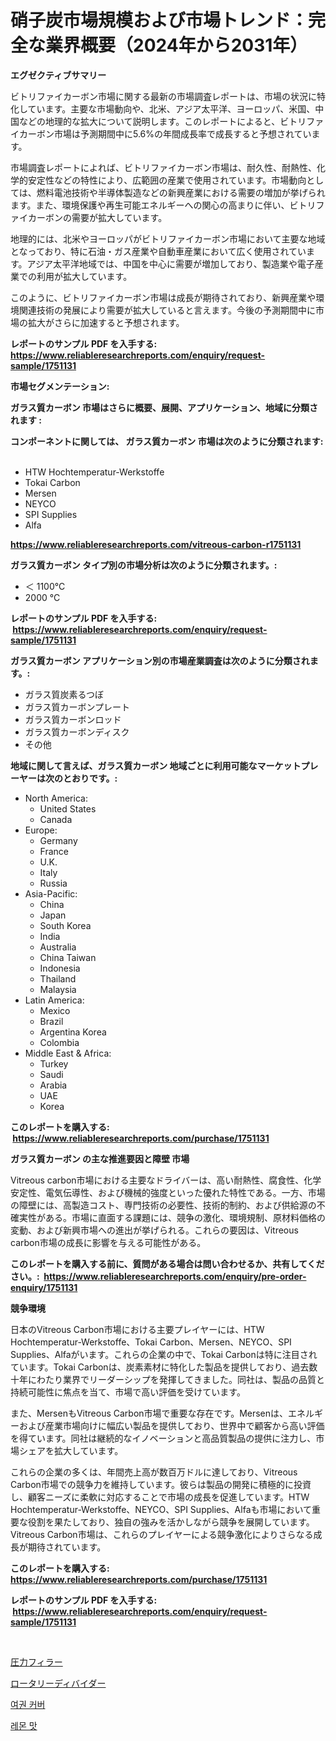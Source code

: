 <p><h1>硝子炭市場規模および市場トレンド：完全な業界概要（2024年から2031年）</h1></p><p><strong>エグゼクティブサマリー</strong></p>
<p><p>ビトリファイカーボン市場に関する最新の市場調査レポートは、市場の状況に特化しています。主要な市場動向や、北米、アジア太平洋、ヨーロッパ、米国、中国などの地理的な拡大について説明します。このレポートによると、ビトリファイカーボン市場は予測期間中に5.6%の年間成長率で成長すると予想されています。</p><p>市場調査レポートによれば、ビトリファイカーボン市場は、耐久性、耐熱性、化学的安定性などの特性により、広範囲の産業で使用されています。市場動向としては、燃料電池技術や半導体製造などの新興産業における需要の増加が挙げられます。また、環境保護や再生可能エネルギーへの関心の高まりに伴い、ビトリファイカーボンの需要が拡大しています。</p><p>地理的には、北米やヨーロッパがビトリファイカーボン市場において主要な地域となっており、特に石油・ガス産業や自動車産業において広く使用されています。アジア太平洋地域では、中国を中心に需要が増加しており、製造業や電子産業での利用が拡大しています。</p><p>このように、ビトリファイカーボン市場は成長が期待されており、新興産業や環境関連技術の発展により需要が拡大していると言えます。今後の予測期間中に市場の拡大がさらに加速すると予想されます。</p></p>
<p><strong>レポートのサンプル PDF を入手する: <a href="https://www.reliableresearchreports.com/enquiry/request-sample/1751131">https://www.reliableresearchreports.com/enquiry/request-sample/1751131</a></strong></p>
<p><strong>市場セグメンテーション:</strong></p>
<p><strong> ガラス質カーボン 市場はさらに概要、展開、アプリケーション、地域に分類されます :</strong></p>
<p><strong>コンポーネントに関しては、 ガラス質カーボン 市場は次のように分類されます: &nbsp;</strong></p>
<p><ul><li>HTW Hochtemperatur-Werkstoffe</li><li>Tokai Carbon</li><li>Mersen</li><li>NEYCO</li><li>SPI Supplies</li><li>Alfa</li></ul></p>
<p><strong><a href="https://www.reliableresearchreports.com/vitreous-carbon-r1751131">https://www.reliableresearchreports.com/vitreous-carbon-r1751131</a></strong></p>
<p><strong> ガラス質カーボン タイプ別の市場分析は次のように分類されます。:</strong></p>
<p><ul><li>＜ 1100°C</li><li>2000 °C</li></ul></p>
<p><strong>レポートのサンプル PDF を入手する: &nbsp;<a href="https://www.reliableresearchreports.com/enquiry/request-sample/1751131">https://www.reliableresearchreports.com/enquiry/request-sample/1751131</a></strong></p>
<p><strong> ガラス質カーボン アプリケーション別の市場産業調査は次のように分類されます。:</strong></p>
<p><ul><li>ガラス質炭素るつぼ</li><li>ガラス質カーボンプレート</li><li>ガラス質カーボンロッド</li><li>ガラス質カーボンディスク</li><li>その他</li></ul></p>
<p><strong>地域に関して言えば、ガラス質カーボン 地域ごとに利用可能なマーケットプレーヤーは次のとおりです。:</strong></p>
<p><ul>
    <li>
        North America:
        <ul>
            <li>United States</li>
            <li>Canada</li>
        </ul>
    </li>
    <li>
        Europe:
        <ul>
            <li>Germany</li>
            <li>France</li>
            <li>U.K.</li>
            <li>Italy</li>
            <li>Russia</li>
        </ul>
    </li>
    <li>
        Asia-Pacific:
        <ul>
            <li>China</li>
            <li>Japan</li>
            <li>South Korea</li>
            <li>India</li>
            <li>Australia</li>
            <li>China Taiwan</li>
            <li>Indonesia</li>
            <li>Thailand</li>
            <li>Malaysia</li>
        </ul>
    </li>
    <li>
        Latin America:
        <ul>
            <li>Mexico</li>
            <li>Brazil</li>
            <li>Argentina Korea</li>
            <li>Colombia</li>
        </ul>
    </li>
    <li>
        Middle East & Africa:
        <ul>
            <li>Turkey</li>
            <li>Saudi</li>
            <li>Arabia</li>
            <li>UAE</li>
            <li>Korea</li>
        </ul>
    </li>
    </ul></p>
<p><strong>このレポートを購入する: &nbsp;<a href="https://www.reliableresearchreports.com/purchase/1751131">https://www.reliableresearchreports.com/purchase/1751131</a></strong></p>
<p><strong>ガラス質カーボン の主な推進要因と障壁 市場</strong></p>
<p><p>Vitreous carbon市場における主要なドライバーは、高い耐熱性、腐食性、化学安定性、電気伝導性、および機械的強度といった優れた特性である。一方、市場の障壁には、高製造コスト、専門技術の必要性、技術的制約、および供給源の不確実性がある。市場に直面する課題には、競争の激化、環境規制、原材料価格の変動、および新興市場への進出が挙げられる。これらの要因は、Vitreous carbon市場の成長に影響を与える可能性がある。</p></p>
<p><strong>このレポートを購入する前に、質問がある場合は問い合わせるか、共有してください。:&nbsp; <a href="https://www.reliableresearchreports.com/enquiry/pre-order-enquiry/1751131">https://www.reliableresearchreports.com/enquiry/pre-order-enquiry/1751131</a></strong></p>
<p><strong>競争環境</strong></p>
<p><p>日本のVitreous Carbon市場における主要プレイヤーには、HTW Hochtemperatur-Werkstoffe、Tokai Carbon、Mersen、NEYCO、SPI Supplies、Alfaがいます。これらの企業の中で、Tokai Carbonは特に注目されています。Tokai Carbonは、炭素素材に特化した製品を提供しており、過去数十年にわたり業界でリーダーシップを発揮してきました。同社は、製品の品質と持続可能性に焦点を当て、市場で高い評価を受けています。</p><p>また、MersenもVitreous Carbon市場で重要な存在です。Mersenは、エネルギーおよび産業市場向けに幅広い製品を提供しており、世界中で顧客から高い評価を得ています。同社は継続的なイノベーションと高品質製品の提供に注力し、市場シェアを拡大しています。</p><p>これらの企業の多くは、年間売上高が数百万ドルに達しており、Vitreous Carbon市場での競争力を維持しています。彼らは製品の開発に積極的に投資し、顧客ニーズに柔軟に対応することで市場の成長を促進しています。HTW Hochtemperatur-Werkstoffe、NEYCO、SPI Supplies、Alfaも市場において重要な役割を果たしており、独自の強みを活かしながら競争を展開しています。Vitreous Carbon市場は、これらのプレイヤーによる競争激化によりさらなる成長が期待されています。</p></p>
<p><strong>このレポートを購入する: &nbsp; <a href="https://www.reliableresearchreports.com/purchase/1751131">https://www.reliableresearchreports.com/purchase/1751131</a></strong></p>
<p><strong>レポートのサンプル PDF を入手する: &nbsp;<a href="https://www.reliableresearchreports.com/enquiry/request-sample/1751131">https://www.reliableresearchreports.com/enquiry/request-sample/1751131</a></strong><strong></strong></p>
<p>&nbsp;</p>
<p><p><a href="https://medium.com/@skyleridges76856/%E5%9C%A7%E5%8A%9B%E5%85%85%E5%A1%AB%E6%A9%9F%E5%B8%82%E5%A0%B4-%E5%B8%82%E5%A0%B4%E3%81%AEcagr-%E5%B8%82%E5%A0%B4%E3%83%88%E3%83%AC%E3%83%B3%E3%83%89-%E6%88%90%E9%95%B7%E6%88%A6%E7%95%A5%E3%81%AB%E9%96%A2%E3%81%99%E3%82%8B%E6%B4%9E%E5%AF%9F-97759c6af4b5">圧力フィラー</a></p><p><a href="https://medium.com/@dominicalsop1/%E5%9B%9E%E8%BB%A2%E5%88%86%E5%89%B2%E6%A9%9F%E5%B8%82%E5%A0%B4%E5%88%86%E6%9E%90%E3%81%8A%E3%82%88%E3%81%B32024%E5%B9%B4%E3%81%8B%E3%82%892031%E5%B9%B4%E3%81%BE%E3%81%A7%E3%81%AE%E6%9C%9F%E9%96%93%E3%81%AB%E4%BA%88%E6%B8%AC%E3%81%95%E3%82%8C%E3%82%8B%E3%82%B5%E3%82%A4%E3%82%BA-6de5e64d9317">ロータリーディバイダー</a></p><p><a href="https://medium.com/@eugenekim6262/%EC%97%AC%EA%B6%8C-%EC%BB%A4%EB%B2%84-%EC%8B%9C%EC%9E%A5%EC%9D%80-%EC%8B%9C%EC%9E%A5-%EC%A0%90%EC%9C%A0%EC%9C%A8-%ED%81%AC%EA%B8%B0-%EB%B0%8F-2031%EB%85%84%EA%B9%8C%EC%A7%80%EC%9D%98-%EC%98%88%EC%83%81-%EC%98%88%EC%B8%A1%EC%97%90-%EC%B4%88%EC%A0%90%EC%9D%84-%EB%A7%9E%EC%B6%94%EA%B3%A0-%EC%9E%88%EC%8A%B5%EB%8B%88%EB%8B%A4-5cccc5b03a86">여권 커버</a></p><p><a href="https://medium.com/@audieyost2004/%EB%A0%88%EB%AA%AC-%ED%96%A5%EC%9D%98-%EC%8B%9C%EC%9E%A5-%EB%B6%84%EC%84%9D-%EA%B7%B8%EC%9D%98-cagr-%EC%8B%9C%EC%9E%A5-%EC%84%B8%EB%B6%84%ED%99%94-%EB%B0%8F-%EC%A0%84%EC%84%B8%EA%B3%84-%EC%82%B0%EC%97%85-%EA%B0%9C%EC%9A%94-2ea7d6cbf508">레몬 맛</a></p></p>